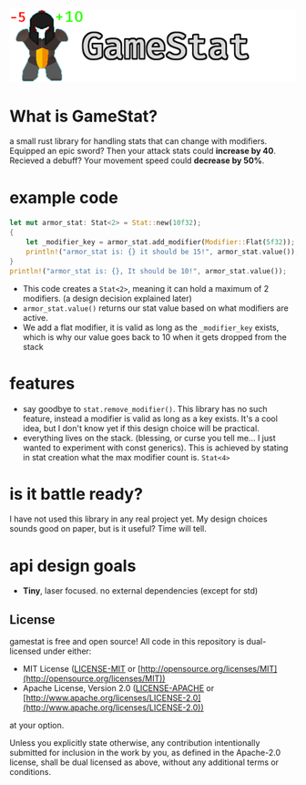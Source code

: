 ![name-of-you-image](branding/gamestat_logo.png)

# What is GameStat?
a small rust library for handling stats that can change with modifiers. Equipped an epic sword? Then your attack stats could **increase by 40**. Recieved a debuff? Your movement speed could **decrease by 50%**.

# example code
```rs
let mut armor_stat: Stat<2> = Stat::new(10f32);
{
    let _modifier_key = armor_stat.add_modifier(Modifier::Flat(5f32));
    println!("armor_stat is: {} it should be 15!", armor_stat.value());
}
println!("armor_stat is: {}, It should be 10!", armor_stat.value());
```
* This code creates a ```Stat<2>```, meaning it can hold a maximum of 2 modifiers. (a design decision explained later)
* ```armor_stat.value()``` returns our stat value based on what modifiers are active.
* We add a flat modifier, it is valid as long as the ```_modifier_key``` exists, which is why our value goes back to 10 when it gets dropped from the stack

# features
* say goodbye to ```stat.remove_modifier()```. This library has no such feature, instead a modifier is valid as long as a key exists. It's a cool idea, but I don't know yet if this design choice will be practical.
* everything lives on the stack. (blessing, or curse you tell me... I just wanted to experiment with const generics). This is achieved by stating in stat creation what the max modifier count is. ```Stat<4>```

# is it battle ready?
I have not used this library in any real project yet. My design choices sounds good on paper, but is it useful? Time will tell.

# api design goals
* **Tiny**, laser focused. no external dependencies (except for std)
## License

gamestat is free and open source! All code in this repository is dual-licensed under either:

* MIT License ([LICENSE-MIT](docs/LICENSE-MIT) or [http://opensource.org/licenses/MIT](http://opensource.org/licenses/MIT))
* Apache License, Version 2.0 ([LICENSE-APACHE](docs/LICENSE-APACHE) or [http://www.apache.org/licenses/LICENSE-2.0](http://www.apache.org/licenses/LICENSE-2.0))

at your option.

Unless you explicitly state otherwise, any contribution intentionally submitted
for inclusion in the work by you, as defined in the Apache-2.0 license, shall be dual licensed as above, without any
additional terms or conditions.
